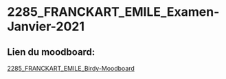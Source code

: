 # 2285_FRANCKART_EMILE_Examen-Janvier-2021
## Lien du moodboard:
[2285_FRANCKART_EMILE_Birdy-Moodboard](https://app.milanote.com/1L1ZlJ1w8tXn0d?p=c8PeEBZkk5Y)
